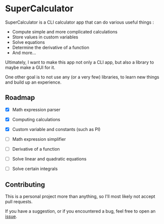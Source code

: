 # SuperCalculator

SuperCalculator is a CLI calculator app that can do various useful things :
  - Compute simple and more complicated calculations
  - Store values in custom variables
  - Solve equations
  - Determine the derivative of a function
  - And more...

Ultimately, I want to make this app not only a CLI app, but also a library to maybe
make a GUI for it.

One other goal is to not use any (or a very few) libraries, to learn new things and
build up an experience.


## Roadmap
  - [x] Math expression parser
  - [x] Computing calculations
  - [x] Custom variable and constants (such as PI)
  - [ ] Math expression simplifier
  - [ ] Derivative of a function
  - [ ] Solve linear and quadratic equations
  - [ ] Solve certain integrals


## Contributing 
  This is a personal project more than anything, so I'll most likely not accept pull requests.
  
  If you have a suggestion, or if you encountered a bug, feel free to open an [issue](https://github.com/leo-210/SuperCalculator/issues).
 
